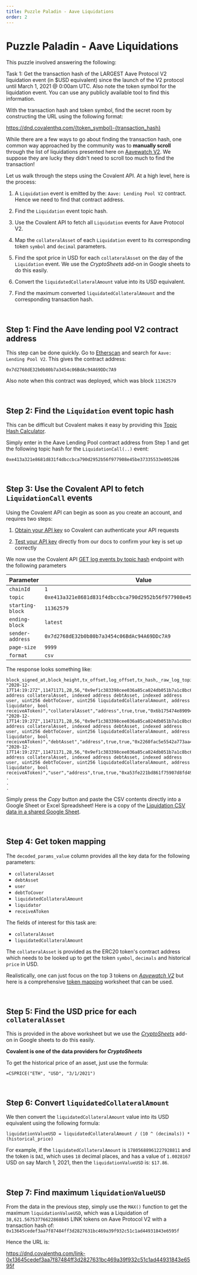 ```yaml
---
title: Puzzle Paladin - Aave Liquidations
order: 2
---
```


# Puzzle Paladin - Aave Liquidations

This puzzle involved answering the following:

<Aside>

Task 1:
Get the transaction hash of the LARGEST Aave Protocol V2 liquidation event (in $USD equivalent) since the launch of the V2 protocol until March 1, 2021 @ 0:00am UTC. Also note the token symbol for the liquidation event. You can use any publicly available tool to find this information.

With the transaction hash and token symbol, find the secret room by constructing the URL using the following format:

https://dnd.covalenthq.com/{token_symbol}-{transaction_hash}

</Aside>

While there are a few ways to go about finding the transaction hash, one common way approached by the community was to **manually scroll** through the list of liquidations presented here on [Aavewatch V2](https://v2.aavewatch.com/liquidations). We suppose they are lucky they didn't need to scroll too much to find the transaction!

Let us walk through the steps using the Covalent API. At a high level, here is the process:

1. A `Liquidation` event is emitted by the:  `Aave: Lending Pool V2` contract. Hence we need to find that contract address.

2. Find the `Liquidation` event topic hash.

3. Use the Covalent API to fetch all `Liquidation` events for Aave Protocol V2.

4. Map the `collateralAsset` of each `Liquidation` event to its corresponding token `symbol` and `decimal` parameters.

5. Find the spot price in USD for each `collateralAsset` on the day of the `Liquidation` event. We use the *CryptoSheets* add-on in Google sheets to do this easily.

6. Convert the `liquidatedCollateralAmount` value into its USD equivalent. 

7. Find the maximum converted `liquidatedCollateralAmount` and the corresponding transaction hash. 

&nbsp;
## Step 1: Find the Aave lending pool V2 contract address

This step can be done quickly. Go to [Etherscan](https://etherscan.io/) and search for `Aave: Lending Pool V2`. This gives the contract address: 
```
0x7d2768dE32b0b80b7a3454c06BdAc94A69DDc7A9
```

Also note when this contract was deployed, which was block `11362579`

&nbsp;
## Step 2: Find the `Liquidation` event topic hash

This can be difficult but Covalent makes it easy by providing this [Topic Hash Calculator](https://www.covalenthq.com/docs/tools/topic-calculator).

Simply enter in the Aave Lending Pool contract address from Step 1 and get the following topic hash for the `LiquidationCall(..)` event:
```
0xe413a321e8681d831f4dbccbca790d2952b56f977908e45be37335533e005286
```

&nbsp;
## Step 3: Use the Covalent API to fetch `LiquidationCall` events

<Aside>

Using the Covalent API can begin as soon as you create an account, and requires two steps:

1. [Obtain your API key](https://www.covalenthq.com/platform/#/auth/register) so Covalent can authenticate your API requests

2. [Test your API key](https://www.covalenthq.com/docs/api/) directly from our docs to confirm your key is set up correctly

</Aside>


We now use the Covalent API [GET log events by topic hash](https://www.covalenthq.com/docs/api/#get-/v1/{chainId}/events/topics/{topic}/) endpoint with the following parameters

<TableWrap>

|Parameter|Value|
|---|---|
|`chainId`|`1`|
|`topic`|`0xe413a321e8681d831f4dbccbca790d2952b56f977908e45be37335533e005286`|
|`starting-block`|`11362579`|
|`ending-block`|`latest`|
|`sender-address`|`0x7d2768dE32b0b80b7a3454c06BdAc94A69DDc7A9`|
|`page-size`|`9999`| 
|`format`|`csv`|

</TableWrap>

The response looks something like:

```csv
block_signed_at,block_height,tx_offset,log_offset,tx_hash,_raw_log_topics_bytes,sender_address,sender_address_label,raw_log_data,raw_log_topics_0,raw_log_topics_1,raw_log_topics_2,raw_log_topics_3,decoded_name,decoded_signature,decoded_params_name,decoded_params_type,decoded_params_indexed,decoded_params_decoded,decoded_params_value
"2020-12-17T14:19:27Z",11471171,28,56,"0x9ef1c383398cee036a85ca024db051b7a1c8bc692e703fe1b230da9e2305eb4a",,"0x7d2768de32b0b80b7a3454c06bdac94a69ddc7a9",,"0x0000000000000000000000000000000000000000000000000000000000012241000000000000000000000000000000000000000000000000f71a83c58b15b4eb0000000000000000000000007a512a3cf68df453ec76d487e3eaffecd74d68870000000000000000000000000000000000000000000000000000000000000000",,,,,"LiquidationCall","LiquidationCall(indexed address collateralAsset, indexed address debtAsset, indexed address user, uint256 debtToCover, uint256 liquidatedCollateralAmount, address liquidator, bool receiveAToken)","collateralAsset","address",true,true,"0x6b175474e89094c44da98b954eedeac495271d0f"
"2020-12-17T14:19:27Z",11471171,28,56,"0x9ef1c383398cee036a85ca024db051b7a1c8bc692e703fe1b230da9e2305eb4a",,"0x7d2768de32b0b80b7a3454c06bdac94a69ddc7a9",,"0x0000000000000000000000000000000000000000000000000000000000012241000000000000000000000000000000000000000000000000f71a83c58b15b4eb0000000000000000000000007a512a3cf68df453ec76d487e3eaffecd74d68870000000000000000000000000000000000000000000000000000000000000000",,,,,"LiquidationCall","LiquidationCall(indexed address collateralAsset, indexed address debtAsset, indexed address user, uint256 debtToCover, uint256 liquidatedCollateralAmount, address liquidator, bool receiveAToken)","debtAsset","address",true,true,"0x2260fac5e5542a773aa44fbcfedf7c193bc2c599"
"2020-12-17T14:19:27Z",11471171,28,56,"0x9ef1c383398cee036a85ca024db051b7a1c8bc692e703fe1b230da9e2305eb4a",,"0x7d2768de32b0b80b7a3454c06bdac94a69ddc7a9",,"0x0000000000000000000000000000000000000000000000000000000000012241000000000000000000000000000000000000000000000000f71a83c58b15b4eb0000000000000000000000007a512a3cf68df453ec76d487e3eaffecd74d68870000000000000000000000000000000000000000000000000000000000000000",,,,,"LiquidationCall","LiquidationCall(indexed address collateralAsset, indexed address debtAsset, indexed address user, uint256 debtToCover, uint256 liquidatedCollateralAmount, address liquidator, bool receiveAToken)","user","address",true,true,"0xa53fe221bd861f75907d8fd496db1c70779721aa"
.
.
.
```

Simply press the *Copy* button and paste the CSV contents directly into a Google Sheet or Excel Spreadsheet! Here is a copy of the [Liquidation CSV data in a shared Google Sheet](https://docs.google.com/spreadsheets/d/1_WS_9PxyjH0KCzEJc_mazuQBGyeHUwpgEWVurwHBOJw/edit?usp=sharing).

&nbsp;
## Step 4: Get token mapping

The `decoded_params_value` column provides all the key data for the following parameters:
- `collateralAsset`
- `debtAsset`
- `user`
- `debtToCover`
- `liquidatedCollateralAmount`
- `liquidator`
- `receiveAToken`


The fields of interest for this task are:

- `collateralAsset`
- `liquidatedCollateralAmount`

The `collateralAsset` is provided as the ERC20 token's contract address which needs to be looked up to get the token `symbol`, `decimals` and historical `price` in USD. 

<Aside>

Realistically, one can just focus on the top 3 tokens on [*Aavewatch V2*](https://v2.aavewatch.com/liquidations) but here is a comprehensive [token mapping](https://docs.google.com/spreadsheets/d/1_WS_9PxyjH0KCzEJc_mazuQBGyeHUwpgEWVurwHBOJw/edit#gid=476149307) worksheet that can be used. 

</Aside>


&nbsp;
## Step 5: Find the USD price for each `collateralAsset` 

This is provided in the above worksheet but we use the [*CryptoSheets*](https://cryptosheets.com/) add-on in Google sheets to do this easily.

<Aside>

**Covalent is one of the data providers for *CryptoSheets***

</Aside>

To get the historical price of an asset, just use the formula:
```
=CSPRICE("ETH", "USD", "3/1/2021")
```

&nbsp;
## Step 6: Convert `liquidatedCollateralAmount` 

We then convert the `liquidatedCollateralAmount` value into its USD equivalent using the following formula:

```
liquidationValueUSD = liquidatedCollateralAmount / (10 ^ (decimals)) * (historical_price)
```

For example, if the `liquidatedCollateralAmount` is `17805688961227928811` and the token is `DAI`, which uses `18` decimal places, and has a value of `1.0028167` USD on say March 1, 2021, then the `liquidationValueUSD` is: `$17.86`. 

&nbsp;
## Step 7: Find maximum `liquidationValueUSD`

From the data in the previous step, simply use the `MAX()` function to get the maximum `liquidationValueUSD`, which was a Liquidation of `38,621.56753776622868845` LINK tokens on Aave Protocol V2 with a transaction hash of: `0x13645cedef3aa7f87484ff3d2827631bc469a39f932c51c1ad44931843e6595f`

Hence the URL is:

<Aside>

https://dnd.covalenthq.com/link-0x13645cedef3aa7f87484ff3d2827631bc469a39f932c51c1ad44931843e6595f

</Aside>














